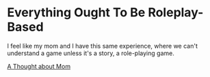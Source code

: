 # Everything Ought To Be Roleplay-Based

I feel like my mom and I have this same experience, where we can't understand a game unless it's a story, a role-playing game.

[A Thought about Mom](d4a7e70d-1b65-4e4a-a306-23da76314434.md)
